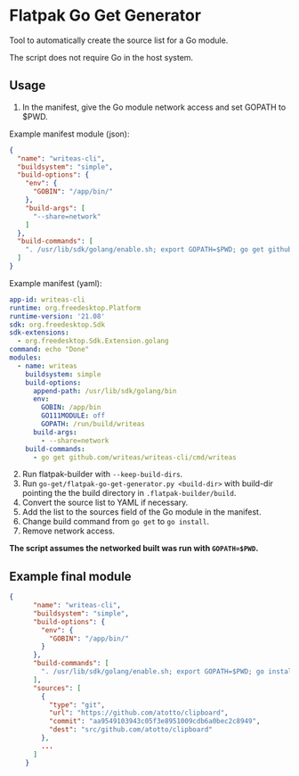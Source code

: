 # Flatpak Go Get Generator
Tool to automatically create the source list for a Go module.

The script does not require Go in the host system.

## Usage
1. In the manifest, give the Go module network access and set GOPATH to $PWD.

  Example manifest module (json):
```json
{
  "name": "writeas-cli",
  "buildsystem": "simple",
  "build-options": {
    "env": {
      "GOBIN": "/app/bin/"
    },
    "build-args": [
      "--share=network"
    ]
  },
  "build-commands": [
    ". /usr/lib/sdk/golang/enable.sh; export GOPATH=$PWD; go get github.com/writeas/writeas-cli/cmd/writeas"
  ]
}
```

  Example manifest (yaml):
```yaml
app-id: writeas-cli
runtime: org.freedesktop.Platform
runtime-version: '21.08'
sdk: org.freedesktop.Sdk
sdk-extensions:
  - org.freedesktop.Sdk.Extension.golang
command: echo "Done"
modules:
  - name: writeas
    buildsystem: simple
    build-options:
      append-path: /usr/lib/sdk/golang/bin
      env:
        GOBIN: /app/bin
        GO111MODULE: off
        GOPATH: /run/build/writeas
      build-args:
        - --share=network
    build-commands:
      - go get github.com/writeas/writeas-cli/cmd/writeas
```

2. Run flatpak-builder with `--keep-build-dirs`.
3. Run `go-get/flatpak-go-get-generator.py <build-dir>` with build-dir pointing the the build directory in `.flatpak-builder/build`.
4. Convert the source list to YAML if necessary.
5. Add the list to the sources field of the Go module in the manifest.
6. Change build command from `go get` to `go install`.
7. Remove network access.

**The script assumes the networked built was run with `GOPATH=$PWD`.**

## Example final module
```json
{
      "name": "writeas-cli",
      "buildsystem": "simple",
      "build-options": {
        "env": {
          "GOBIN": "/app/bin/"
        }
      },
      "build-commands": [
        ". /usr/lib/sdk/golang/enable.sh; export GOPATH=$PWD; go install github.com/writeas/writeas-cli/cmd/writeas"
      ],
      "sources": [
        {
          "type": "git",
          "url": "https://github.com/atotto/clipboard",
          "commit": "aa9549103943c05f3e8951009cdb6a0bec2c8949",
          "dest": "src/github.com/atotto/clipboard"
        },
        ...
      ]
    }
```

